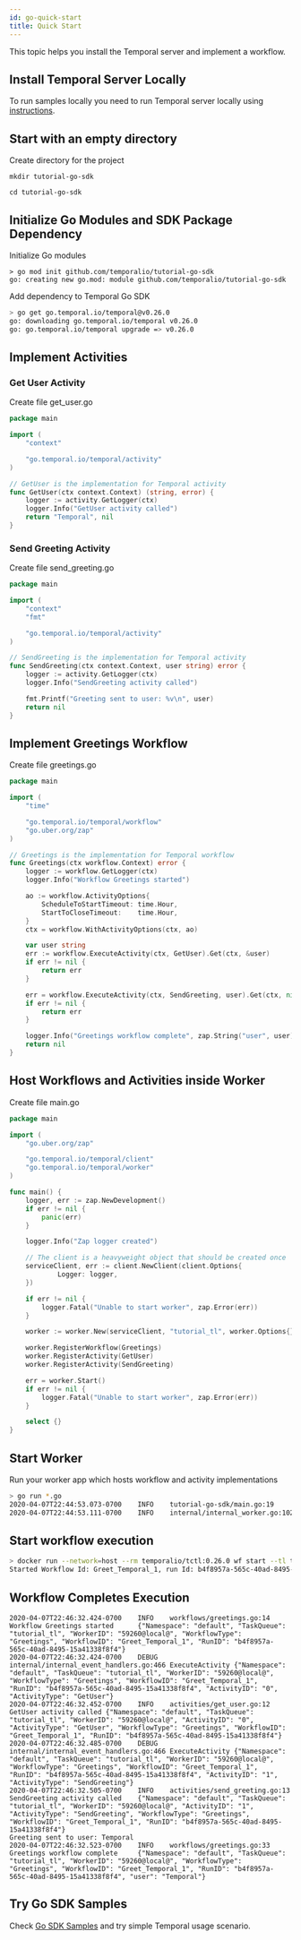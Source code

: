 ```yaml
---
id: go-quick-start
title: Quick Start
---
```


This topic helps you install the Temporal server and implement a workflow.

## Install Temporal Server Locally

To run samples locally you need to run Temporal server locally using [instructions](/docs/installing-server).

## Start with an empty directory

Create directory for the project

```
mkdir tutorial-go-sdk
```

```
cd tutorial-go-sdk
```

## Initialize Go Modules and SDK Package Dependency

Initialize Go modules

```
> go mod init github.com/temporalio/tutorial-go-sdk
go: creating new go.mod: module github.com/temporalio/tutorial-go-sdk
```

Add dependency to Temporal Go SDK

```bash
> go get go.temporal.io/temporal@v0.26.0
go: downloading go.temporal.io/temporal v0.26.0
go: go.temporal.io/temporal upgrade => v0.26.0
```

## Implement Activities

### Get User Activity

Create file get_user.go

```go
package main

import (
	"context"

	"go.temporal.io/temporal/activity"
)

// GetUser is the implementation for Temporal activity
func GetUser(ctx context.Context) (string, error) {
	logger := activity.GetLogger(ctx)
	logger.Info("GetUser activity called")
	return "Temporal", nil
}
```

### Send Greeting Activity

Create file send_greeting.go

```go
package main

import (
	"context"
	"fmt"

	"go.temporal.io/temporal/activity"
)

// SendGreeting is the implementation for Temporal activity
func SendGreeting(ctx context.Context, user string) error {
	logger := activity.GetLogger(ctx)
	logger.Info("SendGreeting activity called")

	fmt.Printf("Greeting sent to user: %v\n", user)
	return nil
}
```

## Implement Greetings Workflow

Create file greetings.go

```go
package main

import (
	"time"

	"go.temporal.io/temporal/workflow"
	"go.uber.org/zap"
)

// Greetings is the implementation for Temporal workflow
func Greetings(ctx workflow.Context) error {
	logger := workflow.GetLogger(ctx)
	logger.Info("Workflow Greetings started")

	ao := workflow.ActivityOptions{
		ScheduleToStartTimeout: time.Hour,
		StartToCloseTimeout:    time.Hour,
	}
	ctx = workflow.WithActivityOptions(ctx, ao)

	var user string
	err := workflow.ExecuteActivity(ctx, GetUser).Get(ctx, &user)
	if err != nil {
		return err
	}

	err = workflow.ExecuteActivity(ctx, SendGreeting, user).Get(ctx, nil)
	if err != nil {
		return err
	}

	logger.Info("Greetings workflow complete", zap.String("user", user))
	return nil
}
```

## Host Workflows and Activities inside Worker

Create file main.go

```go
package main

import (
	"go.uber.org/zap"

	"go.temporal.io/temporal/client"
	"go.temporal.io/temporal/worker"
)

func main() {
	logger, err := zap.NewDevelopment()
	if err != nil {
		panic(err)
	}

	logger.Info("Zap logger created")

	// The client is a heavyweight object that should be created once
	serviceClient, err := client.NewClient(client.Options{
			Logger: logger,
	})

	if err != nil {
		logger.Fatal("Unable to start worker", zap.Error(err))
	}

	worker := worker.New(serviceClient, "tutorial_tl", worker.Options{})

	worker.RegisterWorkflow(Greetings)
	worker.RegisterActivity(GetUser)
	worker.RegisterActivity(SendGreeting)

	err = worker.Start()
	if err != nil {
		logger.Fatal("Unable to start worker", zap.Error(err))
	}

	select {}
}
```

## Start Worker

Run your worker app which hosts workflow and activity implementations

```bash
> go run *.go
2020-04-07T22:44:53.073-0700    INFO    tutorial-go-sdk/main.go:19      Zap logger created
2020-04-07T22:44:53.111-0700    INFO    internal/internal_worker.go:1021        Started Worker  {"Namespace": "default", "TaskQueue": "tutorial_tl", "WorkerID": "59260@local@"}
```

## Start workflow execution

```bash
> docker run --network=host --rm temporalio/tctl:0.26.0 wf start --tl tutorial_tl -w Greet_Temporal_1 --wt Greetings --et 3600 --dt 10
Started Workflow Id: Greet_Temporal_1, run Id: b4f8957a-565c-40ad-8495-15a41338f8f4
```

## Workflow Completes Execution

```
2020-04-07T22:46:32.424-0700    INFO    workflows/greetings.go:14       Workflow Greetings started      {"Namespace": "default", "TaskQueue": "tutorial_tl", "WorkerID": "59260@local@", "WorkflowType": "Greetings", "WorkflowID": "Greet_Temporal_1", "RunID": "b4f8957a-565c-40ad-8495-15a41338f8f4"}
2020-04-07T22:46:32.424-0700    DEBUG   internal/internal_event_handlers.go:466 ExecuteActivity {"Namespace": "default", "TaskQueue": "tutorial_tl", "WorkerID": "59260@local@", "WorkflowType": "Greetings", "WorkflowID": "Greet_Temporal_1", "RunID": "b4f8957a-565c-40ad-8495-15a41338f8f4", "ActivityID": "0", "ActivityType": "GetUser"}
2020-04-07T22:46:32.452-0700    INFO    activities/get_user.go:12       GetUser activity called {"Namespace": "default", "TaskQueue": "tutorial_tl", "WorkerID": "59260@local@", "ActivityID": "0", "ActivityType": "GetUser", "WorkflowType": "Greetings", "WorkflowID": "Greet_Temporal_1", "RunID": "b4f8957a-565c-40ad-8495-15a41338f8f4"}
2020-04-07T22:46:32.485-0700    DEBUG   internal/internal_event_handlers.go:466 ExecuteActivity {"Namespace": "default", "TaskQueue": "tutorial_tl", "WorkerID": "59260@local@", "WorkflowType": "Greetings", "WorkflowID": "Greet_Temporal_1", "RunID": "b4f8957a-565c-40ad-8495-15a41338f8f4", "ActivityID": "1", "ActivityType": "SendGreeting"}
2020-04-07T22:46:32.505-0700    INFO    activities/send_greeting.go:13  SendGreeting activity called    {"Namespace": "default", "TaskQueue": "tutorial_tl", "WorkerID": "59260@local@", "ActivityID": "1", "ActivityType": "SendGreeting", "WorkflowType": "Greetings", "WorkflowID": "Greet_Temporal_1", "RunID": "b4f8957a-565c-40ad-8495-15a41338f8f4"}
Greeting sent to user: Temporal
2020-04-07T22:46:32.523-0700    INFO    workflows/greetings.go:33       Greetings workflow complete     {"Namespace": "default", "TaskQueue": "tutorial_tl", "WorkerID": "59260@local@", "WorkflowType": "Greetings", "WorkflowID": "Greet_Temporal_1", "RunID": "b4f8957a-565c-40ad-8495-15a41338f8f4", "user": "Temporal"}
```

## Try Go SDK Samples

Check [Go SDK Samples](https://github.com/temporalio/temporal-go-samples)
and try simple Temporal usage scenario.

